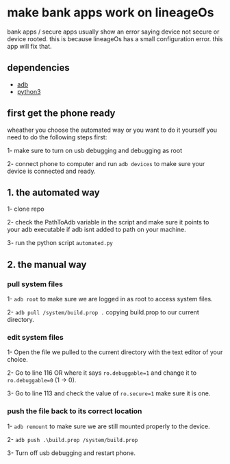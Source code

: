 
# make bank apps work on lineageOs

bank apps / secure apps usually show an error saying device not secure or device rooted. this is because lineageOs has a small configuration error. this app will fix that.

## dependencies

- [adb](https://www.xda-developers.com/install-adb-windows-macos-linux/)
- [python3](https://www.python.org/downloads/)

## first get the phone ready

wheather you choose the automated way or you want to do it yourself you need to do the following steps first:

1- make sure to turn on usb debugging and debugging as root

2- connect phone to computer and run `adb devices` to make sure your device is connected and ready.

## 1. the automated way

1- clone repo

2- check the PathToAdb variable in the script and make sure it points to your adb executable if adb isnt added to path on your machine.

3- run the python script `automated.py`

## 2. the manual way

### pull system files

1- `adb root` to make sure we are logged in as root to access system files.

2- `adb pull /system/build.prop .` copying build.prop to our current directory.

### edit system files

1- Open the file we pulled to the current directory with the text editor of your choice.

2- Go to line 116 OR where it says `ro.debuggable=1` and change it to `ro.debuggable=0` (1 -> 0).

3- Go to line 113 and check the value of `ro.secure=1` make sure it is one.

### push the file back to its correct location

1- `adb remount` to make sure we are still mounted properly to the device.

2- `adb push .\build.prop /system/build.prop`

3- Turn off usb debugging and restart phone.
